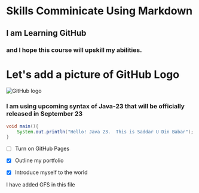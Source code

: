 # Skills Comminicate Using Markdown
## I am Learning GitHub
### and I hope this course will upskill my abilities.

# Let's add a picture of GitHub Logo
![GitHub logo](https://repository-images.githubusercontent.com/289382429/e9c6ec80-8902-11eb-9f55-5de819da8bf5)

### I am using upcoming syntax of Java-23 that will be officially released in September 23
``` java
void main(){
    System.out.println("Hello! Java 23.  This is Saddar U Din Babar");
}
```

- [ ] Turn on GitHub Pages
- [X] Outline my portfolio
- [X] Introduce myself to the world




I have added GFS in this file
